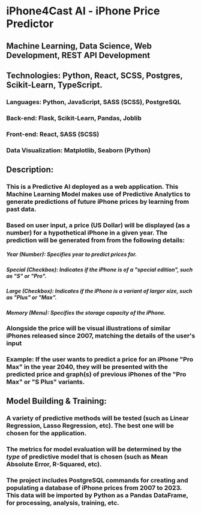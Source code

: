 # iPhone4Cast AI - iPhone Price Predictor
## Machine Learning, Data Science, Web Development, REST API Development

## Technologies: Python, React, SCSS, Postgres, Scikit-Learn, TypeScript. 
### Languages: Python, JavaScript, SASS (SCSS), PostgreSQL
### Back-end: Flask, Scikit-Learn, Pandas, Joblib
### Front-end: React, SASS (SCSS)
### Data Visualization: Matplotlib, Seaborn (Python)

## Description:

### This is a Predictive AI deployed as a web application. This Machine Learning Model makes use of Predictive Analytics to generate predictions of future iPhone prices by learning from past data. 

### Based on user input, a price (US Dollar) will be displayed (as a number) for a hypothetical iPhone in a given year. The prediction will be generated from from the following details:
##### Year (Number): Specifies year to predict prices for.
##### Special (Checkbox): Indicates if the iPhone is  of a "special edition", such as "S" or "Pro".
##### Large (Checkbox): Indicates if the iPhone is a variant of larger size, such as "Plus" or "Max". 
##### Memory (Menu): Specifies the storage capacity of the iPhone. 

### Alongside the price will be visual illustrations of similar iPhones released since 2007, matching the details of the user's input
### Example: If the user wants to predict a price for an iPhone "Pro Max" in the year 2040, they will be presented with the predicted price and graph(s) of previous iPhones of the "Pro Max" or "S Plus" variants. 

## Model Building & Training:

### A variety of predictive methods will be tested (such as Linear Regression, Lasso Regression, etc). The best one will be chosen for the application. 
### The metrics for model evaluation will be determined by the *type* of predictive model that is chosen (such as Mean Absolute Error, R-Squared, etc). 
### The project includes PostgreSQL commands for creating and populating a database of iPhone prices from 2007 to 2023. This data will be imported by Python as a Pandas DataFrame, for processing, analysis, training, etc.
